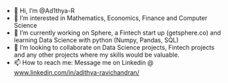 - 👋 Hi, I’m @Ad1thya-R
- 👀 I’m interested in Mathematics, Economics, Finance and Computer Science
- 🌱 I’m currently working on Sphere, a Fintech start up (getsphere.co) and learning Data Science with python (Numpy, Pandas, SQL)
- 💞️ I’m looking to collaborate on Data Science projects, Fintech projects and any other projects where my skills would be valuable.
- 📫 How to reach me: Message me on Linkedin @ www.linkedin.com/in/adithya-ravichandran/

<!---
Ad1thya-R/Ad1thya-R is a ✨ special ✨ repository because its `README.md` (this file) appears on your GitHub profile.
You can click the Preview link to take a look at your changes.
--->
